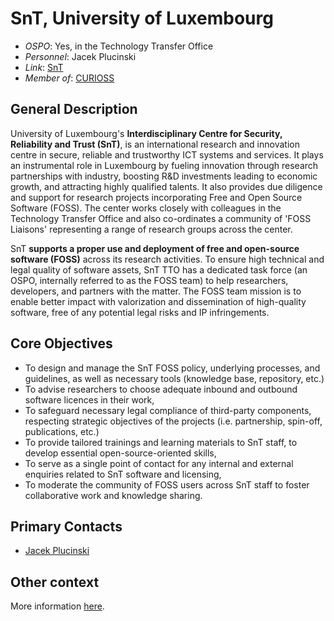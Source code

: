 # SnT, University of Luxembourg

- *OSPO*: Yes, in the Technology Transfer Office
- *Personnel*: Jacek Plucinski
- *Link*: [SnT](https://www.uni.lu/snt-en/)
- *Member of*: [CURIOSS](https://curioss.org/)

## General Description

University of Luxembourg's **Interdisciplinary Centre for Security, Reliability and Trust (SnT)**, is an international research and innovation centre in secure, reliable and trustworthy ICT systems and services. It plays an instrumental role in Luxembourg by fueling innovation through research partnerships with industry, boosting R&D investments leading to economic growth, and attracting highly qualified talents. It also provides due diligence and support for research projects incorporating Free and Open Source Software (FOSS). The center works closely with colleagues in the Technology Transfer Office and also co-ordinates a community of 'FOSS Liaisons' representing a range of research groups across the center.

SnT **supports a proper use and deployment of free and open-source software (FOSS)** across its research activities. To ensure high technical and legal quality of software assets, SnT TTO has a dedicated task force (an OSPO, internally referred to as the FOSS team) to help researchers, developers, and partners with the matter. The FOSS team mission is to enable better impact with valorization and dissemination of high-quality software, free of any potential legal risks and IP infringements.

## Core Objectives

- To design and manage the SnT FOSS policy, underlying processes, and guidelines, as well as necessary tools (knowledge base, repository, etc.)
- To advise researchers to choose adequate inbound and outbound software licences in their work,
- To safeguard necessary legal compliance of third-party components, respecting strategic objectives of the projects (i.e. partnership, spin-off, publications, etc.)
- To provide tailored trainings and learning materials to SnT staff, to develop essential open-source-oriented skills,
- To serve as a single point of contact for any internal and external enquiries related to SnT software and licensing,
- To moderate the community of FOSS users across SnT staff to foster collaborative work and knowledge sharing.

## Primary Contacts

- [Jacek Plucinski](mailto:jacek.plucinski@uni.lu)

## Other context

More information [here](https://www.uni.lu/snt-fr/news/open-source-software-the-snt-way/).
